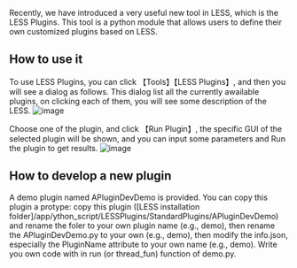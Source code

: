 Recently, we have introduced a very useful new tool in LESS, which is the LESS Plugins. This tool is a python module that allows users to define their own
customized plugins based on LESS.

## How to use it
To use LESS Plugins, you can click 【Tools】【LESS Plugins】, and then you will see a dialog as follows.
This dialog list all the currently awailable plugins, on clicking each of them, you will see some description of the LESS.
![image](https://github.com/jianboqi/jianboqi.github.io/assets/1770654/b98f0b30-5353-4071-8275-56c9520c317e)

Choose one of the plugin, and click 【Run Plugin】, the specific GUI of the selected plugin will be shown, and you can input some parameters
and Run the plugin to get results.
![image](https://github.com/jianboqi/jianboqi.github.io/assets/1770654/c5329d6a-9f27-4c29-a43d-24b410d7d3fd)

## How to develop a new plugin
A demo plugin named APluginDevDemo is provided. You can copy this plugin a protype: copy this plugin ([LESS installation folder]/app/ython_script/LESSPlugins/StandardPlugins/APluginDevDemo) and rename the foler to your own plugin name (e.g., demo), then rename the APluginDevDemo.py to your own (e.g., demo), then modify the info.json, especially the PluginName attribute to your own name (e.g., demo). Write you own code with in run (or thread_fun) function of demo.py.

